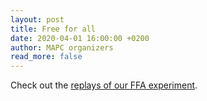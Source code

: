 ```yaml
---
layout: post
title: Free for all
date: 2020-04-01 16:00:00 +0200
author: MAPC organizers
read_more: false
---
```


Check out the [replays of our FFA experiment](/2020/#free-for-all).
